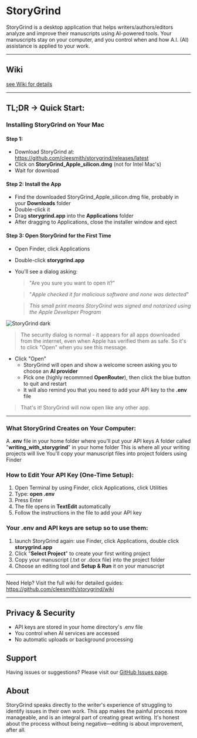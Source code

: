 # StoryGrind

StoryGrind is a desktop application that helps writers/authors/editors analyze and improve their manuscripts using AI-powered tools. Your manuscripts stay on your computer, and you control when and how A.I. (AI) assistance is applied to your work.

---

## Wiki
[see Wiki for details](https://github.com/cleesmith/storygrind/wiki)

---

## TL;DR -> Quick Start:

### Installing StoryGrind on Your Mac

#### Step 1: 
- Download StoryGrind at: https://github.com/cleesmith/storygrind/releases/latest
- Click on **StoryGrind_Apple_silicon.dmg** (not for Intel Mac's)
- Wait for download

#### Step 2: Install the App
- Find the downloaded StoryGrind_Apple_silicon.dmg file, probably in your **Downloads** folder
- Double-click it
- Drag **storygrind.app** into the **Applications** folder
- After dragging to Applications, close the installer window and eject

#### Step 3: Open StoryGrind for the First Time
- Open Finder, click Applications
- Double-click  **storygrind.app** 
- You'll see a dialog asking:
	> "Are you sure you want to open it?"

	> "*Apple checked it for malicious software and none was detected*"

	> *This small print means StoryGrind was signed and notarized using the Apple Developer Program*

![StoryGrind dark](blob/main/resources/gatekeeper.png?raw=true)

> The security dialog is normal - it appears for all apps downloaded from the internet, even when Apple has verified them as safe. So it's to click "Open" when you see this message.

- Click "Open"
	- StoryGrind will open and show a welcome screen asking you to choose an **AI provider**
	- Pick one (highly recommned **OpenRouter**), then click the blue button to quit and restart
	- It will also remind you that you need to add your API key to the **.env** file

> That's it! StoryGrind will now open like any other app.

---

### What StoryGrind Creates on Your Computer:
A **.env** file in your home folder where you'll put your API keys
A folder called "**writing_with_storygrind**" in your home folder
This is where all your writing projects will live
You'll copy your manuscript files into project folders using Finder

### How to Edit Your API Key (One-Time Setup):
1. Open Terminal by using Finder, click Applications, click Utilities
2. Type: **open .env**
3. Press Enter
4. The file opens in **TextEdit** automatically
5. Follow the instructions in the file to add your API key

### Your .env and API keys are setup so to use them:
1. launch StoryGrind again: use Finder, click Applications, double click **storygrind.app** 
1. Click "**Select Project**" to create your first writing project
2. Copy your manuscript (.txt or .docx file) into the project folder
4. Choose an editing tool and **Setup & Run** it on your manuscript

---

Need Help?
Visit the full wiki for detailed guides: https://github.com/cleesmith/storygrind/wiki

---

## Privacy & Security

- API keys are stored in your home directory's .env file
- You control when AI services are accessed
- No automatic uploads or background processing

## Support

Having issues or suggestions? Please visit our [GitHub Issues page](https://github.com/cleesmith/storygrind/issues).

## About

StoryGrind speaks directly to the writer's experience of struggling to identify issues in their own work. This app makes the painful process more manageable, and is an integral part of creating great writing. It's honest about the process without being negative—editing is about improvement, after all.
